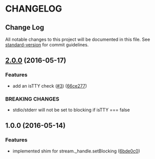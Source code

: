 # CHANGELOG

## Change Log

All notable changes to this project will be documented in this file. See [standard-version](https://github.com/conventional-changelog/standard-version) for commit guidelines.

## [2.0.0](https://github.com/yargs/set-blocking/compare/v1.0.0...v2.0.0) \(2016-05-17\)

### Features

* add an isTTY check \([\#3](https://github.com/yargs/set-blocking/issues/3)\) \([66ce277](https://github.com/yargs/set-blocking/commit/66ce277)\)

### BREAKING CHANGES

* stdio/stderr will not be set to blocking if isTTY === false

## 1.0.0 \(2016-05-14\)

### Features

* implemented shim for stream.\_handle.setBlocking \([6bde0c0](https://github.com/yargs/set-blocking/commit/6bde0c0)\)

